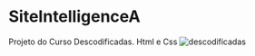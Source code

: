 # SiteIntelligenceA
Projeto do Curso Descodificadas.
Html e Css
![descodificadas](https://user-images.githubusercontent.com/67348583/231849112-74d7d2ee-1971-4b24-9905-774d19f680ff.png)
